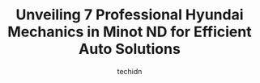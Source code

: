 ---
layout: ampstory
image: https://images.unsplash.com/photo-1619844175348-a10c44e6f66a?ixlib=rb-4.0.3&ixid=MnwxMjA3fDB8MHxwaG90by1wYWdlfHx8fGVufDB8fHx8&auto=format&fit=crop&w=640&h=853&q=80
author: techidn
featured: false
description: Experience the excellence of automotive service by visiting the 7 best Hyundai Mechanic in Minot ND, USA. With their expertise, attention to detail, and commitment to customer satisfaction, 
title: Unveiling 7 Professional Hyundai Mechanics in Minot ND for Efficient Auto Solutions
cover:
   title: Unveiling 7 Professional Hyundai Mechanics in Minot ND for Efficient Auto Solutions
   subtitle: Rickpate
   background: https://images.unsplash.com/photo-1619844175348-a10c44e6f66a?ixlib=rb-4.0.3&ixid=MnwxMjA3fDB8MHxwaG90by1wYWdlfHx8fGVufDB8fHx8&auto=format&fit=crop&w=640&h=853&q=80

pages: 
 - layout: thirds
   top: <h1>#1 Don Bessette Hyundai</h1>
   bottom: "<p>Kevin Johnson was our salesman and he was awesome! Very friendly, professional and patient. Id recommend him to anyone with a potential purchase that has questions on wh</p>"
   background: https://www.knot35.com/toplist/wp-content/uploads/2023/06/best-hyundai-mechanic-1-in-minot-nd-1685837280.jpeg
   backgroundblur: true
 - layout: thirds
   top: <h1>#2 Harleys Automotive Center</h1>
   bottom: "<p>125 16th St SW, Minot, ND 58701, United States</p>"
   background: https://www.knot35.com/toplist/wp-content/uploads/2023/06/best-hyundai-mechanic-2-in-minot-nd-1685837280.jpeg
   cta:
      link: https://www.knot35.com/toplist/unveiling-7-professional-hyundai-mechanics-in-minot-nd-for-efficient-auto-solutions/
      text: Unveiling 7 Professional Hyundai Mechanics in Minot ND for Efficient Auto Solutions
 - layout: thirds
   top: <h1>#3 Magic City Auto and Truck Repair, LLC</h1>
   bottom: "<p>406 20th St SE, Minot, ND 58701, United States</p>"
   background: https://www.knot35.com/toplist/wp-content/uploads/2023/06/best-hyundai-mechanic-3-in-minot-nd-1685837280.jpeg
   cta:
      link: https://www.knot35.com/toplist/unveiling-7-professional-hyundai-mechanics-in-minot-nd-for-efficient-auto-solutions/
      text: Unveiling 7 Professional Hyundai Mechanics in Minot ND for Efficient Auto Solutions
 - layout: thirds
   top: <h1>#4 Alleys Repair & Alignment</h1>
   bottom: "<p>2635 Valley St, Minot, ND 58701, United States</p>"
   background: https://images.unsplash.com/photo-1524169358666-79f22534bc6e?ixlib=rb-4.0.3&ixid=MnwxMjA3fDB8MHxwaG90by1wYWdlfHx8fGVufDB8fHx8&auto=format&fit=crop&w=640&h=853&q=80
   cta:
      link: https://www.knot35.com/toplist/unveiling-7-professional-hyundai-mechanics-in-minot-nd-for-efficient-auto-solutions/
      text: Unveiling 7 Professional Hyundai Mechanics in Minot ND for Efficient Auto Solutions
 - layout: thirds
   top: <h1>#5 Jerrys Repair and Alignment</h1>
   bottom: "<p>1306 1st St SW, Minot, ND 58701, United States</p>"
   background: https://images.unsplash.com/photo-1608501821300-4f99e58bba77?ixlib=rb-4.0.3&ixid=MnwxMjA3fDB8MHxwaG90by1wYWdlfHx8fGVufDB8fHx8&auto=format&fit=crop&w=640&h=853&q=80
   cta:
      link: https://www.knot35.com/toplist/unveiling-7-professional-hyundai-mechanics-in-minot-nd-for-efficient-auto-solutions/
      text: Unveiling 7 Professional Hyundai Mechanics in Minot ND for Efficient Auto Solutions
 - layout: thirds
   top: <h1>#6 Superior Auto Repair</h1>
   bottom: "<p>2910 4th St SW, Minot, ND 58701, United States</p>"
   background: https://images.unsplash.com/photo-1608411404720-c8f0417bcdba?ixlib=rb-4.0.3&ixid=MnwxMjA3fDB8MHxwaG90by1wYWdlfHx8fGVufDB8fHx8&auto=format&fit=crop&w=640&h=853&q=80
   cta:
      link: https://www.knot35.com/toplist/unveiling-7-professional-hyundai-mechanics-in-minot-nd-for-efficient-auto-solutions/
      text: Unveiling 7 Professional Hyundai Mechanics in Minot ND for Efficient Auto Solutions
 - layout: thirds
   top: <h1>#7 Chevrolet Service Center</h1>
   bottom: "<p>1800 S Broadway, Minot, ND 58701, United States</p>"
   background: https://images.unsplash.com/photo-1567360425618-1594206637d2?ixlib=rb-4.0.3&ixid=MnwxMjA3fDB8MHxwaG90by1wYWdlfHx8fGVufDB8fHx8&auto=format&fit=crop&w=640&h=853&q=80
   cta:
      link: https://www.knot35.com/toplist/unveiling-7-professional-hyundai-mechanics-in-minot-nd-for-efficient-auto-solutions/
      text: Unveiling 7 Professional Hyundai Mechanics in Minot ND for Efficient Auto Solutions
 - layout: thirds
   middle: Continue reading...
   background: https://images.unsplash.com/photo-1510906594845-bc082582c8cc?ixlib=rb-4.0.3&ixid=MnwxMjA3fDB8MHxwaG90by1wYWdlfHx8fGVufDB8fHx8&auto=format&fit=crop&w=640&h=853&q=80
   cta:
      link: https://www.knot35.com/toplist/unveiling-7-professional-hyundai-mechanics-in-minot-nd-for-efficient-auto-solutions/
      text: Unveiling 7 Professional Hyundai Mechanics in Minot ND for Efficient Auto Solutions
      
---